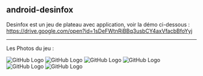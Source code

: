## android-desinfox

Desinfox est un jeu de plateau avec application, voir la démo ci-dessous :  
https://drive.google.com/open?id=1sDeFWtnRiBBq3usbCY4axVfacbBfoYyj

***
Les Photos du jeu :

![GitHub Logo](https://github.com/cen-paris8/ReactNative-android-desinfox/blob/master/img/5.png)
![GitHub Logo](https://github.com/cen-paris8/ReactNative-android-desinfox/blob/master/img/2.png)
![GitHub Logo](https://github.com/cen-paris8/ReactNative-android-desinfox/blob/master/img/3.png)
![GitHub Logo](https://github.com/cen-paris8/ReactNative-android-desinfox/blob/master/img/4.png)
![GitHub Logo](https://github.com/cen-paris8/ReactNative-android-desinfox/blob/master/img/8.png)
![GitHub Logo](https://github.com/cen-paris8/ReactNative-android-desinfox/blob/master/img/7.png)

